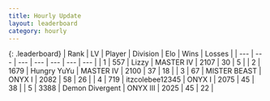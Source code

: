 ```yaml
---
title: Hourly Update
layout: leaderboard
category: hourly
---
```


{: .leaderboard}
| Rank | LV | Player | Division | Elo | Wins | Losses |
| --- | --- | --- | --- | --- | --- | --- |
| <span data-change="0">1</span> | 557 | <span title="ID: 44257">Lizzy</span> | MASTER IV | <span data-change="0">2107</span> | <span data-change="0">30</span> | <span data-change="0">5</span> |
| <span data-change="0">2</span> | 1679 | <span title="ID: 366840">Hungry YuYu</span> | MASTER IV | <span data-change="0">2100</span> | <span data-change="0">37</span> | <span data-change="0">18</span> |
| <span data-change="0">3</span> | 67 | <span title="ID: 727221">MISTER BEAST</span> | ONYX I | <span data-change="0">2082</span> | <span data-change="0">58</span> | <span data-change="0">26</span> |
| <span data-change="0">4</span> | 719 | <span title="ID: 692745">itzcolebee12345</span> | ONYX I | <span data-change="0">2075</span> | <span data-change="0">45</span> | <span data-change="0">38</span> |
| <span data-change="0">5</span> | 3388 | <span title="ID: 370081">Demon Divergent</span> | ONYX III | <span data-change="0">2025</span> | <span data-change="0">45</span> | <span data-change="0">22</span> |